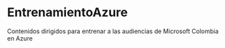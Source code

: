 # EntrenamientoAzure
Contenidos dirigidos para entrenar a las audiencias de Microsoft Colombia en Azure
